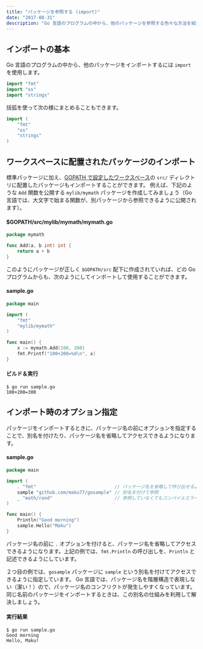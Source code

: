```yaml
---
title: "パッケージを参照する (import)"
date: "2017-08-31"
description: "Go 言語のプログラムの中から、他のパッケージを参照する色々な方法を紹介します。"
---
```



インポートの基本
----

Go 言語のプログラムの中から、他のパッケージをインポートするには `import` を使用します。

~~~ go
import "fmt"
import "os"
import "strings"
~~~

括弧を使って次の様にまとめることもできます。

~~~ go
import (
	"fmt"
	"os"
	"strings"
)
~~~

ワークスペースに配置されたパッケージのインポート
----

標準パッケージに加え、[GOPATH で設定したワークスペース](./workspace.html)の `src/` ディレクトリに配置したパッケージもインポートすることができます。
例えば、下記のような `Add` 関数を公開する `mylib/mymath` パッケージを作成してみましょう（Go 言語では、大文字で始まる関数が、別パッケージから参照できるように公開されます）。

#### $GOPATH/src/mylib/mymath/mymath.go

~~~ go
package mymath

func Add(a, b int) int {
	return a + b
}
~~~

このようにパッケージが正しく `$GOPATH/src` 配下に作成されていれば、どの Go プログラムからも、次のようにしてインポートして使用することができます。

#### sample.go

~~~ go
package main

import (
	"fmt"
	"mylib/mymath"
)

func main() {
	x := mymath.Add(100, 200)
	fmt.Printf("100+200=%d\n", x)
}
~~~

#### ビルド＆実行

~~~
$ go run sample.go
100+200=300
~~~


インポート時のオプション指定
----

パッケージをインポートするときに、パッケージ名の前にオプションを指定することで、別名を付けたり、パッケージ名を省略してアクセスできるようになります。

#### sample.go

~~~ go
package main

import (
	. "fmt"                             // パッケージ名を省略して呼び出せるようにする
	sample "github.com/maku77/gosample" // 別名を付けて参照
	_ "math/rand"                       // 参照していなくてもコンパイルエラーにしない
)

func main() {
	Println("Good morning")
	sample.Hello("Maku")
}
~~~

パッケージ名の前に `.` オプションを付けると、パッケージ名を省略してアクセスできるようになります。上記の例では、`fmt.Println` の呼び出しを、`Println` と記述できるようにしています。

２つ目の例では、`gosample` パッケージに `sample` という別名を付けてアクセスできるように指定しています。
Go 言語では、パッケージ名を階層構造で表現しない（潔い！）ので、パッケージ名のコンフリクトが発生しやすくなっています。
同じ名前のパッケージをインポートするときは、この別名の仕組みを利用して解決しましょう。

#### 実行結果

~~~
$ go run sample.go
Good morning
Hello, Maku!
~~~

